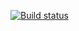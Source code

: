 [![Build status](https://ci.appveyor.com/api/projects/status/idgb1rjm7fsan7mg?svg=true)](https://ci.appveyor.com/project/marinaolivekey/aqapatterns)